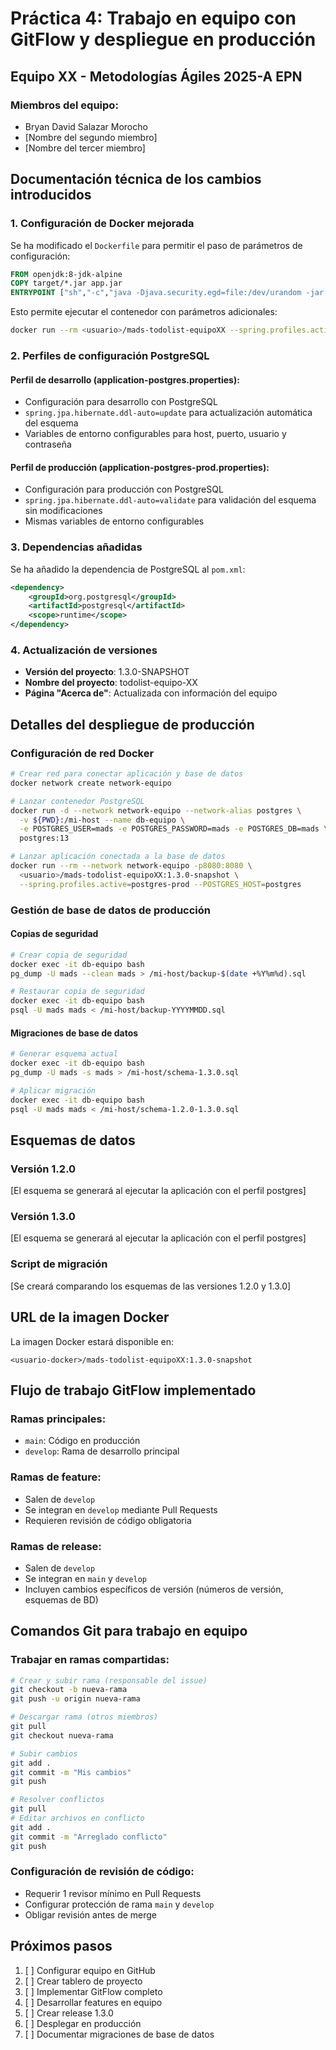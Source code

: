 # Práctica 4: Trabajo en equipo con GitFlow y despliegue en producción

## Equipo XX - Metodologías Ágiles 2025-A EPN

### Miembros del equipo:
- Bryan David Salazar Morocho
- [Nombre del segundo miembro]
- [Nombre del tercer miembro]

## Documentación técnica de los cambios introducidos

### 1. Configuración de Docker mejorada

Se ha modificado el `Dockerfile` para permitir el paso de parámetros de configuración:

```dockerfile
FROM openjdk:8-jdk-alpine
COPY target/*.jar app.jar
ENTRYPOINT ["sh","-c","java -Djava.security.egd=file:/dev/urandom -jar /app.jar ${0} ${@}"]
```

Esto permite ejecutar el contenedor con parámetros adicionales:
```bash
docker run --rm <usuario>/mads-todolist-equipoXX --spring.profiles.active=postgres --POSTGRES_HOST=host-prueba
```

### 2. Perfiles de configuración PostgreSQL

#### Perfil de desarrollo (application-postgres.properties):
- Configuración para desarrollo con PostgreSQL
- `spring.jpa.hibernate.ddl-auto=update` para actualización automática del esquema
- Variables de entorno configurables para host, puerto, usuario y contraseña

#### Perfil de producción (application-postgres-prod.properties):
- Configuración para producción con PostgreSQL
- `spring.jpa.hibernate.ddl-auto=validate` para validación del esquema sin modificaciones
- Mismas variables de entorno configurables

### 3. Dependencias añadidas

Se ha añadido la dependencia de PostgreSQL al `pom.xml`:
```xml
<dependency>
    <groupId>org.postgresql</groupId>
    <artifactId>postgresql</artifactId>
    <scope>runtime</scope>
</dependency>
```

### 4. Actualización de versiones

- **Versión del proyecto**: 1.3.0-SNAPSHOT
- **Nombre del proyecto**: todolist-equipo-XX
- **Página "Acerca de"**: Actualizada con información del equipo

## Detalles del despliegue de producción

### Configuración de red Docker

```bash
# Crear red para conectar aplicación y base de datos
docker network create network-equipo

# Lanzar contenedor PostgreSQL
docker run -d --network network-equipo --network-alias postgres \
  -v ${PWD}:/mi-host --name db-equipo \
  -e POSTGRES_USER=mads -e POSTGRES_PASSWORD=mads -e POSTGRES_DB=mads \
  postgres:13

# Lanzar aplicación conectada a la base de datos
docker run --rm --network network-equipo -p8080:8080 \
  <usuario>/mads-todolist-equipoXX:1.3.0-snapshot \
  --spring.profiles.active=postgres-prod --POSTGRES_HOST=postgres
```

### Gestión de base de datos de producción

#### Copias de seguridad
```bash
# Crear copia de seguridad
docker exec -it db-equipo bash
pg_dump -U mads --clean mads > /mi-host/backup-$(date +%Y%m%d).sql

# Restaurar copia de seguridad
docker exec -it db-equipo bash
psql -U mads mads < /mi-host/backup-YYYYMMDD.sql
```

#### Migraciones de base de datos
```bash
# Generar esquema actual
docker exec -it db-equipo bash
pg_dump -U mads -s mads > /mi-host/schema-1.3.0.sql

# Aplicar migración
docker exec -it db-equipo bash
psql -U mads mads < /mi-host/schema-1.2.0-1.3.0.sql
```

## Esquemas de datos

### Versión 1.2.0
[El esquema se generará al ejecutar la aplicación con el perfil postgres]

### Versión 1.3.0
[El esquema se generará al ejecutar la aplicación con el perfil postgres]

### Script de migración
[Se creará comparando los esquemas de las versiones 1.2.0 y 1.3.0]

## URL de la imagen Docker

La imagen Docker estará disponible en:
```
<usuario-docker>/mads-todolist-equipoXX:1.3.0-snapshot
```

## Flujo de trabajo GitFlow implementado

### Ramas principales:
- `main`: Código en producción
- `develop`: Rama de desarrollo principal

### Ramas de feature:
- Salen de `develop`
- Se integran en `develop` mediante Pull Requests
- Requieren revisión de código obligatoria

### Ramas de release:
- Salen de `develop`
- Se integran en `main` y `develop`
- Incluyen cambios específicos de versión (números de versión, esquemas de BD)

## Comandos Git para trabajo en equipo

### Trabajar en ramas compartidas:
```bash
# Crear y subir rama (responsable del issue)
git checkout -b nueva-rama
git push -u origin nueva-rama

# Descargar rama (otros miembros)
git pull
git checkout nueva-rama

# Subir cambios
git add .
git commit -m "Mis cambios"
git push

# Resolver conflictos
git pull
# Editar archivos en conflicto
git add .
git commit -m "Arreglado conflicto"
git push
```

### Configuración de revisión de código:
- Requerir 1 revisor mínimo en Pull Requests
- Configurar protección de rama `main` y `develop`
- Obligar revisión antes de merge

## Próximos pasos

1. [ ] Configurar equipo en GitHub
2. [ ] Crear tablero de proyecto
3. [ ] Implementar GitFlow completo
4. [ ] Desarrollar features en equipo
5. [ ] Crear release 1.3.0
6. [ ] Desplegar en producción
7. [ ] Documentar migraciones de base de datos 